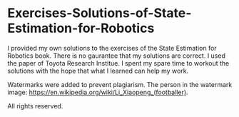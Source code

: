 # Exercises-Solutions-of-State-Estimation-for-Robotics
I provided my own solutions to the exercises of the State Estimation for Robotics book.
There is no gaurantee that my solutions are correct. I used the paper of Toyota Research Institue. 
I spent my spare time to workout the solutions with the hope that what I learned can help my work.

Watermarks were added to prevent plagiarism. The person in the watermark image: https://en.wikipedia.org/wiki/Li_Xiaopeng_(footballer). 

All rights reserved.
